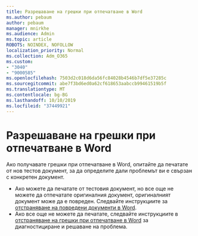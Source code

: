 ```yaml
---
title: Разрешаване на грешки при отпечатване в Word
ms.author: pebaum
author: pebaum
manager: mnirkhe
ms.audience: Admin
ms.topic: article
ROBOTS: NOINDEX, NOFOLLOW
localization_priority: Normal
ms.collection: Adm_O365
ms.custom:
- "3040"
- "9000585"
ms.openlocfilehash: 7503d2c018d6da56fc84028b4546b7df5e37285c
ms.sourcegitcommit: abe7f3bd6ed0a62cf618653aabccb99461519b5f
ms.translationtype: MT
ms.contentlocale: bg-BG
ms.lasthandoff: 10/10/2019
ms.locfileid: "37449921"
---
```

# <a name="resolving-print-failures-in-word"></a>Разрешаване на грешки при отпечатване в Word

Ако получавате грешки при отпечатване в Word, опитайте да печатате от нов тестов документ, за да определите дали проблемът ви е свързан с конкретен документ.

- Ако можете да печатате от тестовия документ, но все още не можете да отпечатате оригиналния документ, оригиналният документ може да е повреден. Следвайте инструкциите за [отстраняване на повредени документи в Word](https://docs.microsoft.com/office/troubleshoot/word/damaged-documents-in-word#update-microsoft-office-and-windows).
- Ако все още не можете да печатате, следвайте инструкциите в [отстраняване на грешки при отпечатване в Word](https://docs.microsoft.com/office/troubleshoot/word/print-failures-in-word) за диагностициране и решаване на проблема.